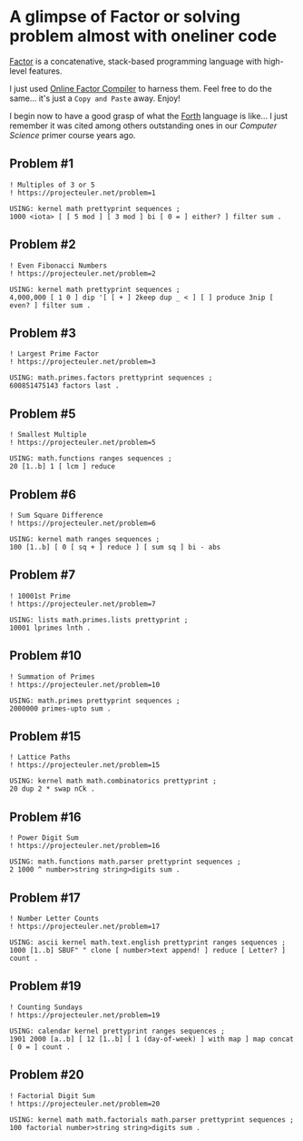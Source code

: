 # A glimpse of Factor or solving problem almost with oneliner code

[Factor](https://factorcode.org) is a concatenative, stack-based programming language with high-level features.

I just used [Online Factor Compiler](https://www.tutorialspoint.com/execute_factor_online.php) to harness them. Feel free to do the same... it's just a `Copy and Paste` away. Enjoy!

I begin now to have a good grasp of what the [Forth](https://www.tutorialspoint.com/execute_factor_online.php) language is like... I just remember it was cited among others outstanding ones in our _Computer Science_ primer course years ago.

## Problem #1

```factor
! Multiples of 3 or 5
! https://projecteuler.net/problem=1

USING: kernel math prettyprint sequences ;
1000 <iota> [ [ 5 mod ] [ 3 mod ] bi [ 0 = ] either? ] filter sum .
```

## Problem #2

```factor
! Even Fibonacci Numbers
! https://projecteuler.net/problem=2

USING: kernel math prettyprint sequences ;
4,000,000 [ 1 0 ] dip '[ [ + ] 2keep dup _ < ] [ ] produce 3nip [ even? ] filter sum .
```

## Problem #3

```factor
! Largest Prime Factor
! https://projecteuler.net/problem=3

USING: math.primes.factors prettyprint sequences ;
600851475143 factors last .
```

## Problem #5

```factor
! Smallest Multiple
! https://projecteuler.net/problem=5

USING: math.functions ranges sequences ;
20 [1..b] 1 [ lcm ] reduce
```

## Problem #6

```factor
! Sum Square Difference
! https://projecteuler.net/problem=6

USING: kernel math ranges sequences ;
100 [1..b] [ 0 [ sq + ] reduce ] [ sum sq ] bi - abs
```

## Problem #7

```factor
! 10001st Prime
! https://projecteuler.net/problem=7

USING: lists math.primes.lists prettyprint ;
10001 lprimes lnth .
```

## Problem #10

```factor
! Summation of Primes
! https://projecteuler.net/problem=10

USING: math.primes prettyprint sequences ;
2000000 primes-upto sum .
```

## Problem #15

```factor
! Lattice Paths
! https://projecteuler.net/problem=15

USING: kernel math math.combinatorics prettyprint ;
20 dup 2 * swap nCk .
```

## Problem #16

```factor
! Power Digit Sum
! https://projecteuler.net/problem=16

USING: math.functions math.parser prettyprint sequences ;
2 1000 ^ number>string string>digits sum .
```

## Problem #17

```factor
! Number Letter Counts
! https://projecteuler.net/problem=17

USING: ascii kernel math.text.english prettyprint ranges sequences ;
1000 [1..b] SBUF" " clone [ number>text append! ] reduce [ Letter? ] count .
```

## Problem #19

```factor
! Counting Sundays
! https://projecteuler.net/problem=19

USING: calendar kernel prettyprint ranges sequences ;
1901 2000 [a..b] [ 12 [1..b] [ 1 (day-of-week) ] with map ] map concat [ 0 = ] count .
```

## Problem #20

```factor
! Factorial Digit Sum
! https://projecteuler.net/problem=20

USING: kernel math math.factorials math.parser prettyprint sequences ;    
100 factorial number>string string>digits sum .
```
